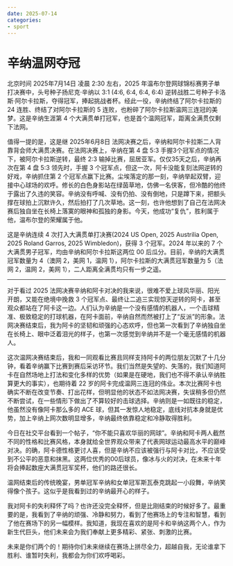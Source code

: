 ```yaml
---
date: 2025-07-14
categories:
- sport
---
```


# 辛纳温网夺冠

北京时间 2025年7月14日 凌晨 2:30 左右，2025 年温布尔登网球锦标赛男子单打决赛中，头号种子扬尼克·辛纳以 3:1 (4:6, 6:4, 6:4, 6:4) 逆转战胜二号种子卡洛斯·阿尔卡拉斯，夺得冠军，捧起挑战者杯。经此一役，辛纳终结了阿尔卡拉斯的 24 连胜、终结了对阿尔卡拉斯的 5 连败，也粉碎了阿尔卡拉斯温网三连冠的美梦。这是辛纳生涯第 4 个大满贯单打冠军，也是首个温网冠军，距离全满贯仅剩下法网。

<!-- more -->

值得一提的是，这是继 2025年6月8日 法网决赛之后，辛纳和阿尔卡拉斯二人背靠背会师大满贯决赛。在法网决赛上，辛纳在第 4 盘 5:3 手握3个冠军点的情况下，被阿尔卡拉斯逆转，最终 2:3 输掉比赛，屈居亚军。仅仅35天之后，辛纳再次在第 4 盘 5:3 领先时，手握 3 个冠军点，但这一次，阿卡没能复刻法网逆转的好戏，辛纳抓住第 2 个冠军点赢下比赛。尘埃落定的那一刻，辛纳举起双臂，迎接中心球场的欢呼。修长的白色身影站在绿茵草地，仿佛一名侠客，但冷酷的他终于露出了久违的笑容。辛纳没有呼喊、没有仍拍、没有倒地，只是蹲下来，把额头撑在球拍上沉默许久，然后拍打了几次草地。这一刻，也许他想到了自己在法网决赛后独自坐在长椅上落寞的眼神和孤独的身影。今天，他成功“复仇”，胜利属于他，温布尔登的荣耀属于他。

这是辛纳连续 4 次打入大满贯单打决赛(2024 US Open, 2025 Austrilia Open, 2025 Roland Garros, 2025 Wimbledon)，获得 3 个冠军。2024 年以来的 7 个大满贯男子冠军，均由辛纳和阿尔卡拉斯这两位 00 后瓜分。目前，辛纳的大满贯冠军数量为 4（澳网 2，美网 1，温网 1），阿尔卡拉斯的大满贯冠军数量为 5（法网 2，温网 2，美网 1），二人距离全满贯均只有一步之遥。

---

对于看过 2025 法网决赛辛纳和阿卡对决的我来说，很难不爱上球风华丽、阳光开朗，又能在绝境中挽救 3 个冠军点、最终让二追三实现惊天逆转的阿卡，甚至观众都站在了阿卡这一边。人们认为辛纳是一个没有感情的机器人，一个击球精准、极致稳定的打球机器，在阿卡面前，辛纳自然而然被打上了“反派”的形象。法网决赛结束后，我为阿卡的坚韧和顽强的心态欢呼，但也第一次看到了辛纳独自坐在长椅上、眼中泛着泪光的样子，也第一次感觉到辛纳并不是一个毫无感情的机器人。

这次温网决赛结束后，我和一同观看比赛且同样支持阿卡的两位朋友沉默了十几分钟，看着辛纳赢下比赛到赛后采访环节。我们当然是失望的、失落的，我们知道阿卡在自然场地上打法和变化多样的优势（如果是在硬地，我们也不得不承认辛纳胜算更大的事实），也期待着 22 岁的阿卡完成温网三连冠的伟业。本次比赛阿卡也确实不断在改变节奏、打出花样，但明显他的状态不如法网决赛，失误稍多但仍然不断尝试，在一些情形下做出了不算较好的击球选择。辛纳则是一如既往的稳定，他虽然没有像阿卡那么多的 ACE 球，但其一发惊人地稳定，底线对抗本身就是优势，加上辛纳上网次数明显增多，辛纳最终依靠稳定和冷静取得胜利。

今日在社交平台看到一个帖子，“你不能只喜欢华丽的网球”。辛纳和阿卡两人截然不同的性格和比赛风格，本身就给全世界观众带来了代表网球运动最高水平的巅峰对决。的确，阿卡德性格更讨人喜，但是辛纳不应该被强行与阿卡对比，不应该受到不公平的恶意和抹黑。这两位优秀的00后球员，像冰与火的对决，在未来十年将会捧起数座大满贯冠军奖杯，他们的路还很长。

温网结束后的传统晚宴，男单冠军辛纳和女单冠军斯瓦泰克跳起一小段舞，辛纳笑得像个孩子。这似乎是我看到过的辛纳最开心的样子。

我对阿卡的失利释怀了吗？也许还没完全释怀，但是比刚结束的时候好多了。最重要的是，我看到了辛纳的顽强、冷静和努力，看到了他赛场上的专注和智慧，看到了他在赛场下的另一幅模样。我知道，我现在喜欢的是阿卡和辛纳这两个人，作为新生代巨头，他们未来会为我们奉献上更多精彩、紧张、刺激的比赛。

未来是你们两个的！期待你们未来继续在赛场上拼尽全力，超越自我，无论谁拿下胜利、谁暂时失利，我都会为你们欢呼喝彩。
